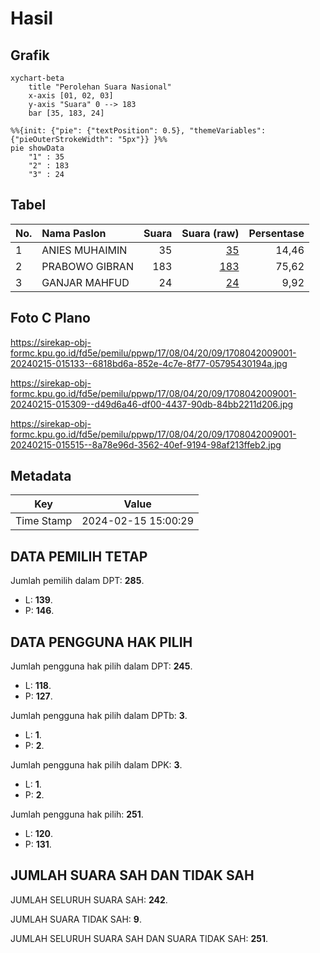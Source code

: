 # Hasil

## Grafik

```mermaid
xychart-beta
    title "Perolehan Suara Nasional"
    x-axis [01, 02, 03]
    y-axis "Suara" 0 --> 183
    bar [35, 183, 24]
```

```mermaid
%%{init: {"pie": {"textPosition": 0.5}, "themeVariables": {"pieOuterStrokeWidth": "5px"}} }%%
pie showData
    "1" : 35
    "2" : 183
    "3" : 24
```

## Tabel

| No. | Nama Paslon    | Suara | Suara (raw) | Persentase |
|:--- |:-------------- | -----:| -----------:| ----------:|
| 1   | ANIES MUHAIMIN | 35    | [35][p-1]   | 14,46      |
| 2   | PRABOWO GIBRAN | 183   | [183][p-2]  | 75,62      |
| 3   | GANJAR MAHFUD  | 24    | [24][p-3]   | 9,92       |


[p-1]: https://github.com/gigit-pemilu/pemilu-2024/blob/main/pilpres/hitung-suara/sub/17-bengkulu/sub/08-kepahiang/sub/04-kepahiang/sub/2009-westkust/sub/001-tps/sub/paslon-1.txt
[p-2]: https://github.com/gigit-pemilu/pemilu-2024/blob/main/pilpres/hitung-suara/sub/17-bengkulu/sub/08-kepahiang/sub/04-kepahiang/sub/2009-westkust/sub/001-tps/sub/paslon-2.txt
[p-3]: https://github.com/gigit-pemilu/pemilu-2024/blob/main/pilpres/hitung-suara/sub/17-bengkulu/sub/08-kepahiang/sub/04-kepahiang/sub/2009-westkust/sub/001-tps/sub/paslon-3.txt

## Foto C Plano

https://sirekap-obj-formc.kpu.go.id/fd5e/pemilu/ppwp/17/08/04/20/09/1708042009001-20240215-015133--6818bd6a-852e-4c7e-8f77-05795430194a.jpg

https://sirekap-obj-formc.kpu.go.id/fd5e/pemilu/ppwp/17/08/04/20/09/1708042009001-20240215-015309--d49d6a46-df00-4437-90db-84bb2211d206.jpg

https://sirekap-obj-formc.kpu.go.id/fd5e/pemilu/ppwp/17/08/04/20/09/1708042009001-20240215-015515--8a78e96d-3562-40ef-9194-98af213ffeb2.jpg


## Metadata

| Key        | Value               |
| ---------- | ------------------- |
| Time Stamp | 2024-02-15 15:00:29 |


## DATA PEMILIH TETAP

Jumlah pemilih dalam DPT: **285**.
 * L: **139**.
 * P: **146**.

## DATA PENGGUNA HAK PILIH

Jumlah pengguna hak pilih dalam DPT: **245**.
 * L: **118**.
 * P: **127**.

Jumlah pengguna hak pilih dalam DPTb: **3**.
 * L: **1**.
 * P: **2**.

Jumlah pengguna hak pilih dalam DPK: **3**.
 * L: **1**.
 * P: **2**.

Jumlah pengguna hak pilih: **251**.
 * L: **120**.
 * P: **131**.

## JUMLAH SUARA SAH DAN TIDAK SAH

JUMLAH SELURUH SUARA SAH: **242**.

JUMLAH SUARA TIDAK SAH: **9**.

JUMLAH SELURUH SUARA SAH DAN SUARA TIDAK SAH: **251**.


